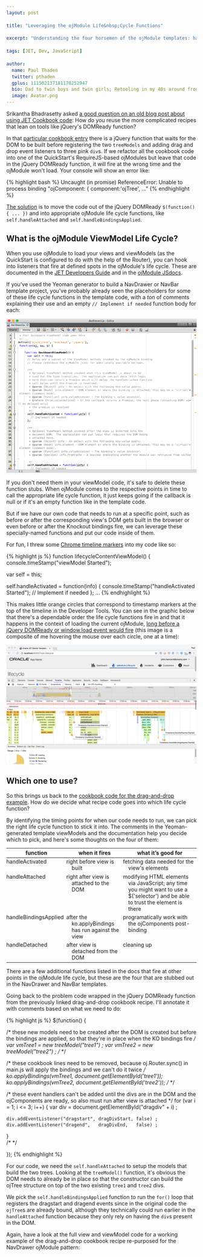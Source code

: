 ```yaml
---
layout: post

title: "Leveraging the ojModule Life&nbsp;Cycle Functions"

excerpt: "Understanding the four horsemen of the ojModule templates: handleActivated, handleAttached, handleBindingsApplied, and handleDetached"

tags: [JET, Dev, JavaScript]

author:
  name: Paul Thaden
  twitter: pthaden
  gplus: 111502137181170252947 
  bio: Dad to twin boys and twin girls; Retooling in my 40s around front-end dev and JavaScript; Oracle CX Apps Sales Consultant; all-around guy
  image: Avatar.png
---
```


Srikantha Bhadrasetty asked [a good question on an old blog post about using JET Cookbook code](http://likeahouseafire.com/2016/01/20/pouring-jet-cookbook-into-quickstart/#comment-3040014952): How do you reuse the more complicated recipes that lean on tools like jQuery's DOMReady function?

In that [particular cookbook entry](http://www.oracle.com/webfolder/technetwork/jet/jetCookbook.html?component=tree&demo=treeDnD) there is a jQuery function that waits for the DOM to be built before registering the two `treeModels` and adding drag and drop event listeners to three pink `div`s. If we refactor all the cookbook code into one of the QuickStart's RequireJS-based ojModules but leave that code in the jQuery DOMReady function, it will fire at the wrong time and the ojModule won't load. Your console will show an error like:

{% highlight bash %}
Uncaught (in promise) ReferenceError: Unable to process binding "ojComponent: {
           component:'ojTree', ..."
{% endhighlight %}

[The solution](https://gist.github.com/pthaden/78825aca766280ea18c7e53d674c19f7) is to move the code out of the jQuery DOMReady `$(function(){ ... })` and into appropriate ojModule life cycle functions, like `self.handleAttached` and `self.handleBindingsApplied`.

## What is the ojModule ViewModel Life Cycle?

When you use ojModule to load your views and viewModels (as the QuickStart is configured to do with the help of the Router), you can hook into listeners that fire at defined spots in the ojModule's life cycle. These are documented in the [JET Developers Guide](https://docs.oracle.com/middleware/jet202/jet/developer/GUID-ABB82BD1-9B65-44D2-AE43-81A0A3A44453.htm#JETDG-GUID-ABB82BD1-9B65-44D2-AE43-81A0A3A44453) and in the [ojModule JSdocs](http://docs.oracle.com/middleware/jet220/jet/reference-jet/ojModule.html).

If you've used the Yeoman generator to build a NavDrawer or NavBar template project, you've probably already seen the placeholders for some of these life cycle functions in the template code, with a *ton* of comments explaining their use and an empty `// Implement if needed` function body for each:


<div class="full zoomable"><img src="/images/20161209/implement_if_needed.png"></div>

If you don't need them in your viewModel code, it's safe to delete these function stubs. When ojModule comes to the respective points in time to call the appropriate life cycle function, it just keeps going if the callback is null or if it's an empty function like in the template code.

But if we have our own code that needs to run at a specific point, such as before or after the corresponding view's DOM gets built in the browser or even before or after the Knockout bindings fire, we can leverage these specially-named functions and put our code inside of them.

For fun, I threw some [Chrome timeline markers](https://developers.google.com/web/tools/chrome-devtools/console/track-executions#marking-the-timeline) into my code like so:

{% highlight js %}
function lifecycleContentViewModel() {
  console.timeStamp("viewModel Started");

  var self = this;

  self.handleActivated = function(info) {
    console.timeStamp("handleActivated Started");
    // Implement if needed
  }; 
  ...
{% endhighlight %}

This makes little orange circles that correspond to timestamp markers at the top of the timeline in the Developer Tools. You can see in the graphic below that there's a dependable order the life cycle functions fire in and that it happens in the context of loading the current ojModule, [long before a jQuery DOMReady or window.load event would fire](https://www.kirupa.com/html5/running_your_code_at_the_right_time.htm) (this image is a composite of me hovering the mouse over each circle, one at a time):


<div class="full zoomable"><img src="/images/20161209/lifecycle_timeline.png"></div>

## Which one to use?

So this brings us back to the [cookbook code for the drag-and-drop example](http://www.oracle.com/webfolder/technetwork/jet/jetCookbook.html?component=tree&demo=treeDnD). How do we decide what recipe code goes into which life cycle function?

By identifying the timing points for when our code needs to run, we can pick the right life cycle function to stick it into. The comments in the Yeoman-generated template viewModels and the documentation help you decide which to pick, and here's some thoughts on the four of them:

<div class="full">
<style>
    td{padding-left: 1em ;
  text-indent: -1em ;
}
</style>
<table>
  <thead>
    <tr>
      <th width="27%"><strong>function</strong></th>
      <th width="30%"><strong>when it fires</strong></th>
      <th width="40%"><strong>what it’s good for</strong></th>
    </tr>
  </thead>
  <tbody style="  text-align: left; vertical-align: text-top;">
    <tr>
      <td>handleActivated</td>
      <td>right before view is built</td>
      <td>fetching data needed for the view's elements</td>
    </tr>
    <tr>
      <td>handleAttached</td>
      <td>right after view is attached to the DOM</td>
      <td>modifying HTML elements via JavaScript; any time you might want to use a $('selector') and be able to trust the element is there</td>
    </tr>
    <tr>
      <td>handleBindingsApplied</td>
      <td>after the ko.applyBindings has run against the view </td>
      <td>programatically work with the ojComponents post-binding </td>
    </tr>
    <tr>
      <td>handleDetached</td>
      <td>after view is detached from the DOM</td>
      <td>cleaning up </td>
    </tr>
  </tbody>
</table>
</div>

There are a few additional functions listed in the docs that fire at other points in the ojModule life cycle, but these are the four that are stubbed out in the NavDrawer and NavBar templates.

Going back to the problem code wrapped in the jQuery DOMReady function from the previously linked drag-and-drop cookbook recipe. I'll annotate it with comments based on what we need to do:

{% highlight js %}
$(function() {
    
/* these new models need to be created after the DOM is created but before the bindings are applied, so that they're in place when the KO bindings fire  */
  var vmTree1  = new treeModel("tree1") ;
  var vmTree2  = new treeModel("tree2") ;
/* */
    
/* these cookbook lines need to be removed, because oj.Router.sync() in main.js will apply the bindings and we can't do it twice */
  ko.applyBindings(vmTree1, document.getElementById('tree1'));
  ko.applyBindings(vmTree2, document.getElementById('tree2'));
/* */
    
/* these event handlers can't be added until the divs are in the DOM and the ojComponents are ready, so also must run after view is attached */
  for (var i = 1; i <= 3; i++)
  {
    var div = document.getElementById("dragdiv" + i) ;

    div.addEventListener("dragstart", dragDivStart, false) ;
    div.addEventListener("dragend",   dragDivEnd,   false) ;
  }   
/* */

});
{% endhighlight %}



For our code, we need the `self.handleAttached` to setup the models that build the two trees. Looking at the `treeModel()` function, it's obvious the DOM needs to already be in place so that the constructor can build the ojTree structure on top of the two existing `tree1` and `tree2` divs.

We pick the `self.handleBindingsApplied` function to run the `for()` loop that registers the dragstart and dragend events since in the original code the `ojTree`s are already bound, although they technically could run earlier in the `handleAttached` function because they only rely on having the `div`s present in the DOM.

Again, have a look at the full view and viewModel code for a working example of the drag-and-drop cookbook recipe re-purposed for the NavDrawer ojModule pattern:

<script src="https://gist.github.com/pthaden/78825aca766280ea18c7e53d674c19f7.js"></script>

